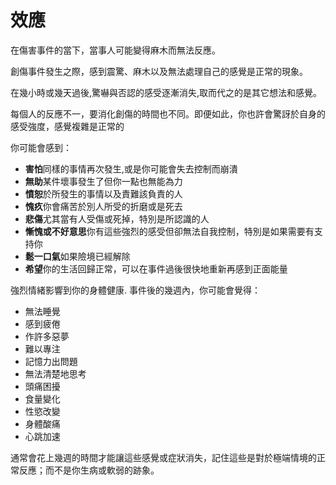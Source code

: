 [Title]: # (效應)
[Difficulty]: # (進階)
[Order]: # (1)

# 效應

在傷害事件的當下，當事人可能變得麻木而無法反應。

創傷事件發生之際，感到震驚、麻木以及無法處理自己的感覺是正常的現象。

在幾小時或幾天過後,驚嚇與否認的感受逐漸消失,取而代之的是其它想法和感覺。

每個人的反應不一，要消化創傷的時間也不同。即便如此，你也許會驚訝於自身的感受強度，感覺複雜是正常的

你可能會感到：

* **害怕**同樣的事情再次發生,或是你可能會失去控制而崩潰
* **無助**某件壞事發生了但你一點也無能為力
* **憤恕**於所發生的事情以及責難該負責的人
* **愧疚**你會痛苦於別人所受的折磨或是死去
* **悲傷**尤其當有人受傷或死掉，特別是所認識的人
* **慚愧或不好意思**你有這些強烈的感受但卻無法自我控制，特別是如果需要有支 持你
* **鬆一口氣**如果險境已經解除
* **希望**你的生活回歸正常，可以在事件過後很快地重新再感到正面能量

強烈情緒影響到你的身體健康. 事件後的幾週內，你可能會覺得：
* 無法睡覺
* 感到疲倦
* 作許多惡夢
* 難以專注
* 記憶力出問題
* 無法清楚地思考
* 頭痛困擾
* 食量變化
* 性慾改變
* 身體酸痛
* 心跳加速

通常會花上幾週的時間才能讓這些感覺或症狀消失，記住這些是對於極端情境的正常反應；而不是你生病或軟弱的跡象。